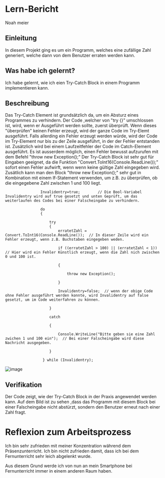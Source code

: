 # Lern-Bericht

Noah meier

## Einleitung

In diesem Projekt ging es um ein Programm, welches eine zufällige Zahl generiert, welche dann von dem Benutzer erraten werden kann.

## Was habe ich gelernt?

Ich habe gelernt, wie ich eien Try-Catch Block in einem Programm implementieren kann.

## Beschreibung

Das Try-Catch Element ist grundsätzlich da, um ein Absturz eines Programmes zu verhindern. Der Code ,welcher von "try {}" umschlossen ist, wird, wenn er Ausgeführt werden sollte, zuerst überprüft. Wenn dieses "überprüfen" keinen Fehler erzeugt, wird der ganze Code im Try-Elemt ausgeführt. Falls allerding ein Fehler erzeugt werden würde, wird der Code im Try-Element nur bis zu der Zeile ausgeführt, in der der Fehler entstanden ist. Zusätzlich wird bei einem Laufzeitfehler der Code im Catch-Element ausgeführt. Es ist ausserdem möglich, einen Fehler bewusst aufzurufen mit dem Befehl "throw new Exception();" 
Der Try-Catch Block ist sehr gut für Eingaben geeignet, da die Funktion "Convert.ToInt16(Console.ReadLine());" sofort einen Fehler aufwirft, wenn wenn keine gültige Zahl eingegeben wird. Zusätlich kann man den Block "throw new Exception();" sehr gut in Kombination mit einem If-Statement verwenden, um z.B. zu überprüfen, ob die eingegebene Zahl zwischen 1 und 100 liegt.


                    Invalidentry=true;        // Die Bool-Variabel Invalidentry wird auf true gesetzt und unten Geprüft, um das weiterlaufen des Codes bei einer Falscheingabe zu verhindern.
                        
                    do
                    {
                        
                        try
                        {
                            erratetZahl = Convert.ToInt16(Console.ReadLine());  // In dieser Zeile wird ein Fehler erzeugt, wenn z.B. Buchstaben eingegeben weden.
                            
                            if ((erratetZahl > 100) || (erratetZahl < 1))  // Hier wird ein Fehler Künstlich erzeugt, wenn die Zahl nich zwischen 0 und 100 ist.
                            
                            {
                            
                                throw new Exception();
                                
                            }
                            
                            Invalidentry=false;  // wenn der obige Code ohne Fehler ausgeführt werden konnte, wird Invalidentry auf false gesetzt, um im Code weiterfahren zu können.
                            
                        }
                        
                        catch
                        
                        {
                            
                            Console.WriteLine("Bitte geben sie eine Zahl zwichen 1 und 100 ein");  // Bei einer Falscheingabe wird diese Nachricht ausgegeben.
                            
                        }
                        
                     } while (Invalidentry);                        

![image](https://user-images.githubusercontent.com/111045975/191700683-f38a6596-7b31-4b8f-8926-137db5cc54c6.png)

## Verifikation

Der Code zeigt, wie der Try-Catch Block in der Praxis angewendet werden kann.
Auf dem Bild ist zu sehen ,dass das Programm mit diesem Block bei einer Falscheingabe nicht abstürzt, sondern den Benutzer erneut nach einer Zahl fragt.

# Reflexion zum Arbeitsprozess

Ich bin sehr zufrieden mit meiner Konzentration während dem Präsenzunterricht.
Ich bin nicht zufrieden damit, dass ich bei dem Fernunterricht sehr leich abgelenkt wurde.

Aus diesem Grund werde ich von nun an mein Smartphone bei Fernunterricht immer in einem anderen Raum haben.
